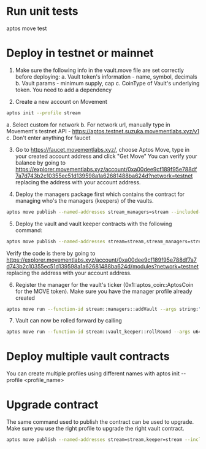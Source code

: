 # Run unit tests
aptos move test

# Deploy in testnet or mainnet
1. Make sure the following info in the vault.move file are set correctly before deploying:
a. Vault token's information - name, symbol, decimals
b. Vault params - minimum supply, cap
c. CoinType of Vault's underlying token. You need to add a dependency 

2. Create a new account on Movement
```bash
aptos init --profile stream
```
a. Select custom for network
b. For network url, manually type in Movement's testnet API - https://aptos.testnet.suzuka.movementlabs.xyz/v1
c. Don't enter anything for faucet

3. Go to https://faucet.movementlabs.xyz/, choose Aptos Move, type in your created account address and click "Get Move"
You can verify your balance by going to https://explorer.movementlabs.xyz/account/0xa00dee9cf189f95e788df7a7d743b2c10355ec51d139598a1a62681488ba624d?network=testnet
replacing the address with your account address.

4. Deploy the managers package first which contains the contract for managing who's the managers (keepers) of the vaults.
```bash
aptos move publish --named-addresses stream_managers=stream --included-artifacts none --profile stream
```

5. Deploy the vault and vault keeper contracts with the following command:
```bash
aptos move publish --named-addresses stream=stream,stream_managers=stream --included-artifacts none --profile stream
```
Verify the code is there by going to https://explorer.movementlabs.xyz/account/0xa00dee9cf189f95e788df7a7d743b2c10355ec51d139598a1a62681488ba624d/modules?network=testnet
replacing the address with your account address.

6. Register the manager for the vault's ticker (0x1::aptos_coin::AptosCoin for the MOVE token). Make sure you have the manager profile already created
```bash
aptos move run --function-id stream::managers::addVault --args string:"0x1::aptos_coin::AptosCoin" address:stream address:manager_profile --profile stream
```

7. Vault can now be rolled forward by calling
```bash
aptos move run --function-id stream::vault_keeper::rollRound --args u64:balance --profile manager_profile
```

# Deploy multiple vault contracts
You can create multiple profiles using different names with aptos init --profile <profile_name>

# Upgrade contract
The same command used to publish the contract can be used to upgrade. Make sure you use the right profile to upgrade the right vault contract.
```bash
aptos move publish --named-addresses stream=stream,keeper=stream --included-artifacts none --profile stream
```
